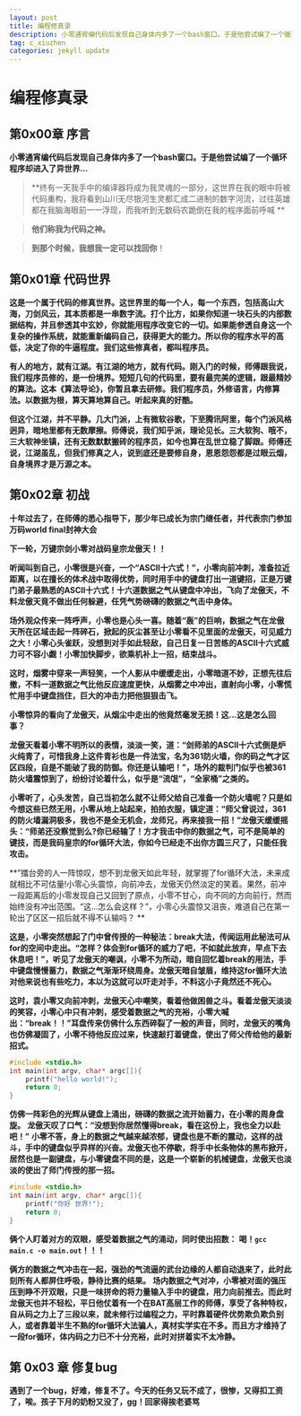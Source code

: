 ```yaml
---
layout: post
title: 编程修真录
description: 小零通宵编代码后发现自己身体内多了一个bash窗口。于是他尝试编了一个循环程序却进入了异世界...
tag: c_xiuzhen
categories: jekyll update
---
```


# 编程修真录

## 第0x00章 序言

**小零通宵编代码后发现自己身体内多了一个bash窗口。于是他尝试编了一个循环程序却进入了异世界...**

> **终有一天我手中的编译器将成为我灵魂的一部分，这世界在我的眼中将被代码重构，我将看到山川无尽银河生灵都汇成二进制的数字河流，过往英雄都在我脑海眼前一一浮现，而我听到无数码农跪倒在我的程序面前呼喊 **

> **他们称我为代码之神。**

> **到那个时候，我想我一定可以找回你**！



## 第0x01章 代码世界

**这是一个属于代码的修真世界。这世界里的每一个人，每一个东西，包括高山大海，刀剑风云，其本质都是一串数字流。打个比方，如果你知道一块石头的内部数据结构，并且参透其中玄妙，你就能用程序改变它的一切。如果能参透自身这一个复杂的操作系统，就能重新编码自己，获得更大的能力。所以你的程序水平的高低，决定了你的牛逼程度。我们这些修真者，都叫程序员。**

**有人的地方，就有江湖。有江湖的地方，就有代码。刚入门的时候，师傅跟我说，我们程序员修的，是一份境界。短短几句的代码里，要有最完美的逻辑，跟最精妙的算法。这本《算法导论》，你暂且拿去研修。我们程序员，外修语言，内修算法。以数据为根，算天算地算自己。听起来真的好酷。**

**但这个江湖，并不平静。几大门派，上有微软谷歌，下至腾讯阿里，每个门派风格迥异，暗地里都有无数摩擦。师傅说，我们知乎派，理论见长。三大软狗、哦不，三大软神坐镇，还有无数默默搬砖的程序员，如今也算在乱世立稳了脚跟。师傅还说，江湖虽乱，但我们修真之人，说到底还是要修自身，恩恩怨怨都是过眼云烟，自身境界才是万源之本。**



## 第0x02章 初战

**十年过去了，在师傅的悉心指导下，那少年已成长为宗门继任者，并代表宗门参加万码world final封神大会**

**下一轮，万键宗剑小零对战码皇宗龙傲天！！**

**听闻叫到自己，小零很是兴奋，一个“ASCII十六式！”，小零向前冲刺，准备拉近距离，以在擅长的体术战中取得优势，同时用手中的键盘打出一道键招，正是万键门弟子最熟悉的ASCII十六式！十六道数据之气从键盘中冲出，飞向了龙傲天，不料龙傲天竟不做出任何躲避，任凭气势磅礴的数据之气击中身体。**

**场外观众传来一阵呼声，小零也是心头一喜。随着“轰”的巨响，数据之气在龙傲天所在区域击起一阵碎石，掀起的灰尘甚至让小零看不见里面的龙傲天，可见威力之大！小零心头雀跃，没想到对手如此轻敌，自己日复一日苦练的ASCII十六式威力可不容小觑！小零加快脚步，欲乘机补上一招，结束战斗。**

**这时，烟雾中穿来一声轻笑，一个人影从中缓缓走出，小零暗道不妙，正想先往后撤，不料一道数据之气比他反应速度更快，从烟雾之中冲出，直射向小零，小零慌忙用手中键盘挡住，巨大的冲击力把他狠狠击飞。**

**小零惊异的看向了龙傲天，从烟尘中走出的他竟然毫发无损！这...这是怎么回事？**

**龙傲天看着小零不明所以的表情，淡淡一笑，道：“剑师弟的ASCII十六式倒是炉火纯青了，可惜我身上这件青衫也是一件法宝，名为361防火墙，你的码之气才区区四段，自是不能破了我的防御。你还是认输吧！”，场外的裁判门似乎也被361防火墙震惊到了，纷纷讨论着什么，似乎是“流氓”，“全家桶”之类的。**

**小零听了，心头发苦，自己当初怎么就不让师父给自己准备一个防火墙呢？只是如今想这些已然无用，小零从地上站起来，拍拍衣服，镇定道：“师父曾说过，361的防火墙漏洞极多，我也不是全无机会，龙师兄，再来接我一招！”龙傲天缓缓摇头：“师弟还没察觉到么?你已经输了！方才我击中你的数据之气，可不是简单的键技，而是我码皇宗的for循环大法，你如今已经走不出你方圆三尺了，只能任我攻击。**

**”擂台旁的人一阵惊叹，想不到龙傲天如此年轻，就掌握了for循环大法，未来成就相比不可估量!小零心头震惊，向前冲去，龙傲天仍然淡定的笑着。果然，前冲一段距离后的小零发现自己又回到了原点，小零不甘心，向不同的方向前行，然而始终没有冲出范围。“这...怎么会这样？”，小零心头震惊又沮丧，难道自己在第一轮出了区区一招后就不得不认输吗？   **

**这是，小零突然想起了门中曾传授的一种秘法：break大法，传闻运用此秘法可从for的空间中走出。“怎样？体会到for循环的威力了吧，不如就此放弃，早点下去休息吧！”，听见了龙傲天的嘲讽，小零不为所动，暗自回忆着break的用法，手中键盘慢慢蓄力，数据之气渐渐环绕周身。龙傲天暗自皱眉，维持这for循环大法对他来说也有些吃力，本以为这就可以吓走对手，不料这小子竟然还不死心。**

**这时，袁小零又向前冲刺，龙傲天心中嘲笑，看着他做困兽之斗。看着龙傲天淡淡的笑容，小零心中只有冲刺，感受着数据之气的充裕，小零大喊出：“break！！”耳盘传来仿佛什么东西碎裂了一般的声音，同时，龙傲天的嘴角也仿佛凝固了，小零不待他反应过来，快速敲打着键盘，使出了师父传给他的最新招式。**

```c
#include <stdio.h>  
int main(int argv, char* argc[]){
	printf("hello world!");
	return 0;
}
```
**仿佛一阵彩色的光辉从键盘上涌出，磅礴的数据之流开始蓄力，在小零的周身盘旋。**
**龙傲天叹了口气：“没想到你居然懂得break，看在这份上，我也全力以赴吧！”**
**小零不答，身上的数据之气越来越浓郁，键盘也是不断的震动，这样的战斗，手中的键盘似乎异样的兴奋。龙傲天也不停歇，将手中长条物体的黑布掀开，居然也是一副键盘，与小零键盘不同的是，这是一个崭新的机械键盘，龙傲天也淡淡的使出了师门传授的那一招。**
```c
#include <stdio.h>  
int main(int argv, char* argc[]){
	printf("你好 世界!");
	return 0;
}
```
**俩个人盯着对方的双眼，感受着数据之气的涌动，同时使出招数：**
**喝！`gcc main.c -o main.out`！！！**

**俩方的数据之气冲击在一起，强劲的气流逼的武台边缘的人都自动退来了，此时此刻所有人都屏住呼吸，静待比赛的结果。**
**场内数据之气对冲，小零被对面的强压压到睁不开双眼，只是一味拼命的将力量输入手中的键盘，用力向前推去。而此时龙傲天也并不轻松，平日他仗着有一个在BAT高层工作的师傅，享受了各种特权，自从码之力上了三段以来，就未修行过编程之力，平时靠着硬件优势欺负欺负别人，或者靠着半生不熟的for循环大法骗人，真材实学实在不多。而且方才维持了一段for循环，体内码之力已不十分充裕，此时对拼着实不太冷静。**

## 第 0x03 章 修复bug
**遇到了一个bug，好难，修复不了。今天的任务又玩不成了，很惨，又得扣工资了，唉。孩子下月的奶粉又没了，gg！回家得挨老婆骂**
